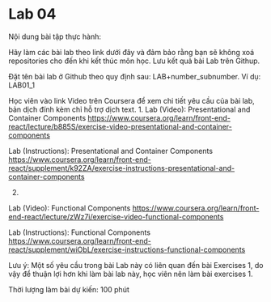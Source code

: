 # Lab 04

Nội dung bài tập thực hành:

Hãy làm các bài lab theo link dưới đây và đảm bảo rằng bạn sẽ không xoá repositories cho đến khi kết thúc môn học. Lưu kết quả bài Lab trên Githup.

Đặt tên bài lab ở Github theo quy định sau: LAB+number_subnumber. Ví dụ: LAB01_1

Học viên vào link Video trên Coursera để xem chi tiết yêu cầu của bài lab, bản dịch đính kèm chỉ hỗ trợ dịch text.
1. 
Lab (Video): Presentational and Container Components
https://www.coursera.org/learn/front-end-react/lecture/b885S/exercise-video-presentational-and-container-components

Lab (Instructions): Presentational and Container Components
https://www.coursera.org/learn/front-end-react/supplement/k92ZA/exercise-instructions-presentational-and-container-components

2. 
Lab (Video): Functional Components
https://www.coursera.org/learn/front-end-react/lecture/zWz7i/exercise-video-functional-components


Lab (Instructions): Functional Components
https://www.coursera.org/learn/front-end-react/supplement/wiObL/exercise-instructions-functional-components


Lưu ý: Một số yêu cầu trong bài Lab này có liên quan đến bài Exercises 1, do vậy để thuận lợi hơn khi làm bài lab này, học viên nên làm bài exercises 1.

Thời lượng làm bài dự kiến: 100 phút
